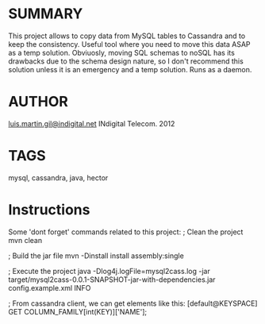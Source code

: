 SUMMARY
=======
This project allows to copy data from MySQL tables to Cassandra and to keep the consistency. 
Useful tool where you need to move this data ASAP as a temp solution. 
Obviuosly, moving SQL schemas to noSQL has its drawbacks due to the schema design nature, so I don't recommend this solution unless it is an emergency and a temp solution. 
Runs as a daemon.

AUTHOR
======
luis.martin.gil@indigital.net
INdigital Telecom. 2012

TAGS
====
mysql, cassandra, java, hector

Instructions
============
Some 'dont forget' commands related to this project:
; Clean the project
mvn clean

; Build the jar file
mvn -Dinstall install assembly:single

; Execute the project
java  -Dlog4j.logFile=mysql2cass.log -jar target/mysql2cass-0.0.1-SNAPSHOT-jar-with-dependencies.jar config.example.xml INFO

; From cassandra client, we can get elements like this:
[default@KEYSPACE] GET COLUMN_FAMILY[int(KEY)]['NAME'];
